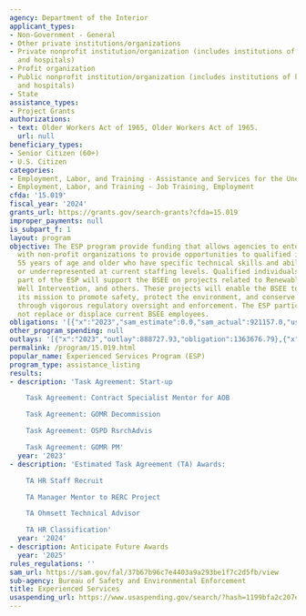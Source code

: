 ```yaml
---
agency: Department of the Interior
applicant_types:
- Non-Government - General
- Other private institutions/organizations
- Private nonprofit institution/organization (includes institutions of higher education
  and hospitals)
- Profit organization
- Public nonprofit institution/organization (includes institutions of higher education
  and hospitals)
- State
assistance_types:
- Project Grants
authorizations:
- text: Older Workers Act of 1965, Older Workers Act of 1965.
  url: null
beneficiary_types:
- Senior Citizen (60+)
- U.S. Citizen
categories:
- Employment, Labor, and Training - Assistance and Services for the Unemployed
- Employment, Labor, and Training - Job Training, Employment
cfda: '15.019'
fiscal_year: '2024'
grants_url: https://grants.gov/search-grants?cfda=15.019
improper_payments: null
is_subpart_f: 1
layout: program
objective: The ESP program provide funding that allows agencies to enter into agreements
  with non-profit organizations to provide opportunities to qualified individuals
  55 years of age and older who have specific technical skills and abilities not available
  or underrepresented at current staffing levels. Qualified individuals who are a
  part of the ESP will support the BSEE on projects related to Renewable Energy, Decommissioning,
  Well Intervention, and others. These projects will enable the BSEE to carry out
  its mission to promote safety, protect the environment, and conserve resources offshore
  through vigorous regulatory oversight and enforcement. The ESP participants will
  not replace or displace current BSEE employees.
obligations: '[{"x":"2023","sam_estimate":0.0,"sam_actual":921157.0,"usa_spending_actual":921157.23},{"x":"2024","sam_estimate":0.0,"sam_actual":978268.0,"usa_spending_actual":843058.0},{"x":"2025","sam_estimate":0.0,"sam_actual":1000000.0,"usa_spending_actual":-140283.44}]'
other_program_spending: null
outlays: '[{"x":"2023","outlay":888727.93,"obligation":1363676.79},{"x":"2024","outlay":150942.75,"obligation":260255.0},{"x":"2025","outlay":0.0,"obligation":0.0}]'
permalink: /program/15.019.html
popular_name: Experienced Services Program (ESP)
program_type: assistance_listing
results:
- description: 'Task Agreement: Start-up

    Task Agreement: Contract Specialist Mentor for AOB

    Task Agreement: GOMR Decommission

    Task Agreement: OSPD RsrchAdvis

    Task Agreement: GOMR PM'
  year: '2023'
- description: 'Estimated Task Agreement (TA) Awards:

    TA HR Staff Recruit

    TA Manager Mentor to RERC Project

    TA Ohmsett Technical Advisor

    TA HR Classification'
  year: '2024'
- description: Anticipate Future Awards
  year: '2025'
rules_regulations: ''
sam_url: https://sam.gov/fal/37b67b96c7e4403a9a293be1f7c2d5fb/view
sub-agency: Bureau of Safety and Environmental Enforcement
title: Experienced Services
usaspending_url: https://www.usaspending.gov/search/?hash=1199bfa2c207e6b2417a110c3985b35d
---
```

